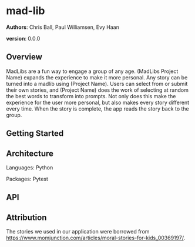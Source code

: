 # mad-lib

**Authors**: Chris Ball, Paul Williamsen, Evy Haan

**version**: 0.0.0

## Overview
MadLibs are a fun way to engage a group of any age. (MadLibs Project Name) expands the experience to make it more personal. Any story can be turned into a madlib using (Project Name). Users can select from or submit their own stories, and (Project Name) does the work of selecting at random the best words to transform into prompts. Not only does this make the experience for the user more personal, but also makes every story different every time. When the story is complete, the app reads the story back to the group.

## Getting Started


## Architecture
Languages: Python

Packages:
Pytest


## API


## Attribution
The stories we used in our application were borrowed from https://www.momjunction.com/articles/moral-stories-for-kids_00369197/.
